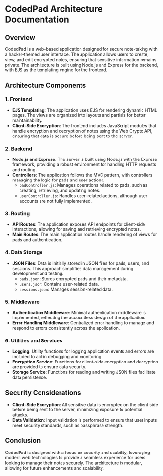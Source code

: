 # CodedPad Architecture Documentation

## Overview
CodedPad is a web-based application designed for secure note-taking with a hacker-themed user interface. The application allows users to create, view, and edit encrypted notes, ensuring that sensitive information remains private. The architecture is built using Node.js and Express for the backend, with EJS as the templating engine for the frontend.

## Architecture Components

### 1. **Frontend**
- **EJS Templating**: The application uses EJS for rendering dynamic HTML pages. The views are organized into layouts and partials for better maintainability.
- **Client-Side Encryption**: The frontend includes JavaScript modules that handle encryption and decryption of notes using the Web Crypto API, ensuring that data is secure before being sent to the server.

### 2. **Backend**
- **Node.js and Express**: The server is built using Node.js with the Express framework, providing a robust environment for handling HTTP requests and routing.
- **Controllers**: The application follows the MVC pattern, with controllers managing the logic for pads and user actions.
  - `padController.js`: Manages operations related to pads, such as creating, retrieving, and updating notes.
  - `userController.js`: Handles user-related actions, although user accounts are not fully implemented.
  
### 3. **Routing**
- **API Routes**: The application exposes API endpoints for client-side interactions, allowing for saving and retrieving encrypted notes.
- **Main Routes**: The main application routes handle rendering of views for pads and authentication.

### 4. **Data Storage**
- **JSON Files**: Data is initially stored in JSON files for pads, users, and sessions. This approach simplifies data management during development and testing.
  - `pads.json`: Stores encrypted pads and their metadata.
  - `users.json`: Contains user-related data.
  - `sessions.json`: Manages session-related data.

### 5. **Middleware**
- **Authentication Middleware**: Minimal authentication middleware is implemented, reflecting the accountless design of the application.
- **Error Handling Middleware**: Centralized error handling to manage and respond to errors consistently across the application.

### 6. **Utilities and Services**
- **Logging**: Utility functions for logging application events and errors are included to aid in debugging and monitoring.
- **Encryption Service**: Functions for client-side encryption and decryption are provided to ensure data security.
- **Storage Service**: Functions for reading and writing JSON files facilitate data persistence.

## Security Considerations
- **Client-Side Encryption**: All sensitive data is encrypted on the client side before being sent to the server, minimizing exposure to potential attacks.
- **Data Validation**: Input validation is performed to ensure that user inputs meet security standards, such as passphrase strength.

## Conclusion
CodedPad is designed with a focus on security and usability, leveraging modern web technologies to provide a seamless experience for users looking to manage their notes securely. The architecture is modular, allowing for future enhancements and scalability.